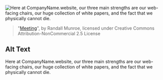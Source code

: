 ![Here at CompanyName.website, our three main strengths are our web-facing chairs, our huge collection of white papers, and the fact that we physically cannot die.](https://imgs.xkcd.com/comics/meeting.png)
> "[Meeting](https://xkcd.com/1493/)", by Randall Munroe, licensed under Creative Commons Attribution-NonCommercial 2.5 License

## Alt Text
Here at CompanyName.website, our three main strengths are our web-facing chairs, our huge collection of white papers, and the fact that we physically cannot die.
